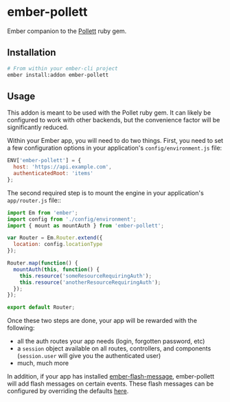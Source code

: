 # ember-pollett

Ember companion to the [Pollett](https://github.com/jasonkriss/pollett) ruby gem.

## Installation

```bash
# From within your ember-cli project
ember install:addon ember-pollett
```

## Usage

This addon is meant to be used with the Pollet ruby gem. It can likely be configured to work with other backends, but the convenience factor will be significantly reduced.

Within your Ember app, you will need to do two things. First, you need to set a few configuration options in your application's `config/environment.js` file:

```javascript
ENV['ember-pollett'] = {
  host: 'https://api.example.com',
  authenticatedRoot: 'items'
};
```

The second required step is to mount the engine in your application's `app/router.js` file::

```javascript
import Em from 'ember';
import config from './config/environment';
import { mount as mountAuth } from 'ember-pollett';

var Router = Em.Router.extend({
  location: config.locationType
});

Router.map(function() {
  mountAuth(this, function() {
    this.resource('someResourceRequiringAuth');
    this.resource('anotherResourceRequiringAuth');
  });
});

export default Router;
```

Once these two steps are done, your app will be rewarded with the following:

* all the auth routes your app needs (login, forgotten password, etc)
* a `session` object available on all routes, controllers, and components (`session.user` will give you the authenticated user)
* much, much more

In addition, if your app has installed [ember-flash-message](https://github.com/jasonkriss/ember-flash-message), ember-pollett will add flash messages on certain events. These flash messages can be configured by overriding the defaults [here](/config/environment.js).


